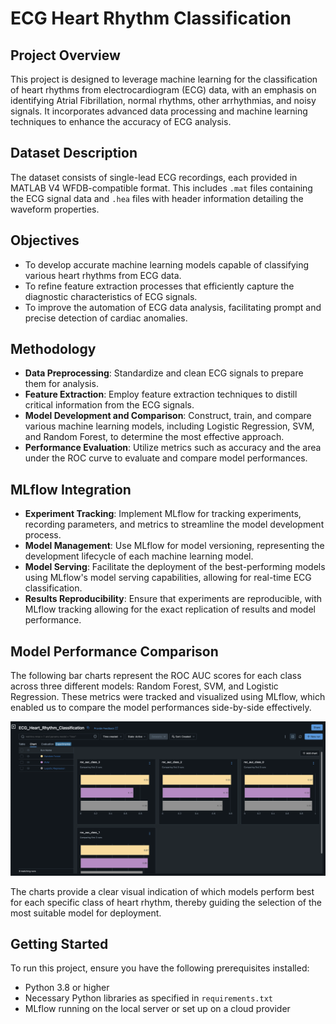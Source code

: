 # ECG Heart Rhythm Classification

## Project Overview
This project is designed to leverage machine learning for the classification of heart rhythms from electrocardiogram (ECG) data, with an emphasis on identifying Atrial Fibrillation, normal rhythms, other arrhythmias, and noisy signals. It incorporates advanced data processing and machine learning techniques to enhance the accuracy of ECG analysis.

## Dataset Description
The dataset consists of single-lead ECG recordings, each provided in MATLAB V4 WFDB-compatible format. This includes `.mat` files containing the ECG signal data and `.hea` files with header information detailing the waveform properties.

## Objectives
- To develop accurate machine learning models capable of classifying various heart rhythms from ECG data.
- To refine feature extraction processes that efficiently capture the diagnostic characteristics of ECG signals.
- To improve the automation of ECG data analysis, facilitating prompt and precise detection of cardiac anomalies.

## Methodology
- **Data Preprocessing**: Standardize and clean ECG signals to prepare them for analysis.
- **Feature Extraction**: Employ feature extraction techniques to distill critical information from the ECG signals.
- **Model Development and Comparison**: Construct, train, and compare various machine learning models, including Logistic Regression, SVM, and Random Forest, to determine the most effective approach.
- **Performance Evaluation**: Utilize metrics such as accuracy and the area under the ROC curve to evaluate and compare model performances.

## MLflow Integration
- **Experiment Tracking**: Implement MLflow for tracking experiments, recording parameters, and metrics to streamline the model development process.
- **Model Management**: Use MLflow for model versioning, representing the development lifecycle of each machine learning model.
- **Model Serving**: Facilitate the deployment of the best-performing models using MLflow's model serving capabilities, allowing for real-time ECG classification.
- **Results Reproducibility**: Ensure that experiments are reproducible, with MLflow tracking allowing for the exact replication of results and model performance.

## Model Performance Comparison

The following bar charts represent the ROC AUC scores for each class across three different models: Random Forest, SVM, and Logistic Regression. These metrics were tracked and visualized using MLflow, which enabled us to compare the model performances side-by-side effectively.

![Model Comparison](reports/model_perf.png)

The charts provide a clear visual indication of which models perform best for each specific class of heart rhythm, thereby guiding the selection of the most suitable model for deployment.

## Getting Started
To run this project, ensure you have the following prerequisites installed:
- Python 3.8 or higher
- Necessary Python libraries as specified in `requirements.txt`
- MLflow running on the local server or set up on a cloud provider